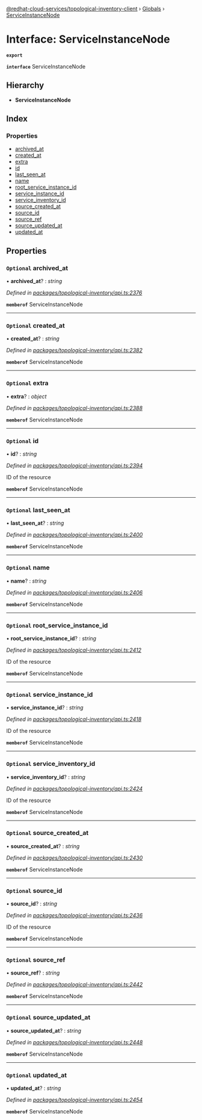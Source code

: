 [@redhat-cloud-services/topological-inventory-client](../README.md) › [Globals](../globals.md) › [ServiceInstanceNode](serviceinstancenode.md)

# Interface: ServiceInstanceNode

**`export`** 

**`interface`** ServiceInstanceNode

## Hierarchy

* **ServiceInstanceNode**

## Index

### Properties

* [archived_at](serviceinstancenode.md#optional-archived_at)
* [created_at](serviceinstancenode.md#optional-created_at)
* [extra](serviceinstancenode.md#optional-extra)
* [id](serviceinstancenode.md#optional-id)
* [last_seen_at](serviceinstancenode.md#optional-last_seen_at)
* [name](serviceinstancenode.md#optional-name)
* [root_service_instance_id](serviceinstancenode.md#optional-root_service_instance_id)
* [service_instance_id](serviceinstancenode.md#optional-service_instance_id)
* [service_inventory_id](serviceinstancenode.md#optional-service_inventory_id)
* [source_created_at](serviceinstancenode.md#optional-source_created_at)
* [source_id](serviceinstancenode.md#optional-source_id)
* [source_ref](serviceinstancenode.md#optional-source_ref)
* [source_updated_at](serviceinstancenode.md#optional-source_updated_at)
* [updated_at](serviceinstancenode.md#optional-updated_at)

## Properties

### `Optional` archived_at

• **archived_at**? : *string*

*Defined in [packages/topological-inventory/api.ts:2376](https://github.com/fhlavac/javascript-clients/blob/master/packages/topological-inventory/api.ts#L2376)*

**`memberof`** ServiceInstanceNode

___

### `Optional` created_at

• **created_at**? : *string*

*Defined in [packages/topological-inventory/api.ts:2382](https://github.com/fhlavac/javascript-clients/blob/master/packages/topological-inventory/api.ts#L2382)*

**`memberof`** ServiceInstanceNode

___

### `Optional` extra

• **extra**? : *object*

*Defined in [packages/topological-inventory/api.ts:2388](https://github.com/fhlavac/javascript-clients/blob/master/packages/topological-inventory/api.ts#L2388)*

**`memberof`** ServiceInstanceNode

___

### `Optional` id

• **id**? : *string*

*Defined in [packages/topological-inventory/api.ts:2394](https://github.com/fhlavac/javascript-clients/blob/master/packages/topological-inventory/api.ts#L2394)*

ID of the resource

**`memberof`** ServiceInstanceNode

___

### `Optional` last_seen_at

• **last_seen_at**? : *string*

*Defined in [packages/topological-inventory/api.ts:2400](https://github.com/fhlavac/javascript-clients/blob/master/packages/topological-inventory/api.ts#L2400)*

**`memberof`** ServiceInstanceNode

___

### `Optional` name

• **name**? : *string*

*Defined in [packages/topological-inventory/api.ts:2406](https://github.com/fhlavac/javascript-clients/blob/master/packages/topological-inventory/api.ts#L2406)*

**`memberof`** ServiceInstanceNode

___

### `Optional` root_service_instance_id

• **root_service_instance_id**? : *string*

*Defined in [packages/topological-inventory/api.ts:2412](https://github.com/fhlavac/javascript-clients/blob/master/packages/topological-inventory/api.ts#L2412)*

ID of the resource

**`memberof`** ServiceInstanceNode

___

### `Optional` service_instance_id

• **service_instance_id**? : *string*

*Defined in [packages/topological-inventory/api.ts:2418](https://github.com/fhlavac/javascript-clients/blob/master/packages/topological-inventory/api.ts#L2418)*

ID of the resource

**`memberof`** ServiceInstanceNode

___

### `Optional` service_inventory_id

• **service_inventory_id**? : *string*

*Defined in [packages/topological-inventory/api.ts:2424](https://github.com/fhlavac/javascript-clients/blob/master/packages/topological-inventory/api.ts#L2424)*

ID of the resource

**`memberof`** ServiceInstanceNode

___

### `Optional` source_created_at

• **source_created_at**? : *string*

*Defined in [packages/topological-inventory/api.ts:2430](https://github.com/fhlavac/javascript-clients/blob/master/packages/topological-inventory/api.ts#L2430)*

**`memberof`** ServiceInstanceNode

___

### `Optional` source_id

• **source_id**? : *string*

*Defined in [packages/topological-inventory/api.ts:2436](https://github.com/fhlavac/javascript-clients/blob/master/packages/topological-inventory/api.ts#L2436)*

ID of the resource

**`memberof`** ServiceInstanceNode

___

### `Optional` source_ref

• **source_ref**? : *string*

*Defined in [packages/topological-inventory/api.ts:2442](https://github.com/fhlavac/javascript-clients/blob/master/packages/topological-inventory/api.ts#L2442)*

**`memberof`** ServiceInstanceNode

___

### `Optional` source_updated_at

• **source_updated_at**? : *string*

*Defined in [packages/topological-inventory/api.ts:2448](https://github.com/fhlavac/javascript-clients/blob/master/packages/topological-inventory/api.ts#L2448)*

**`memberof`** ServiceInstanceNode

___

### `Optional` updated_at

• **updated_at**? : *string*

*Defined in [packages/topological-inventory/api.ts:2454](https://github.com/fhlavac/javascript-clients/blob/master/packages/topological-inventory/api.ts#L2454)*

**`memberof`** ServiceInstanceNode

